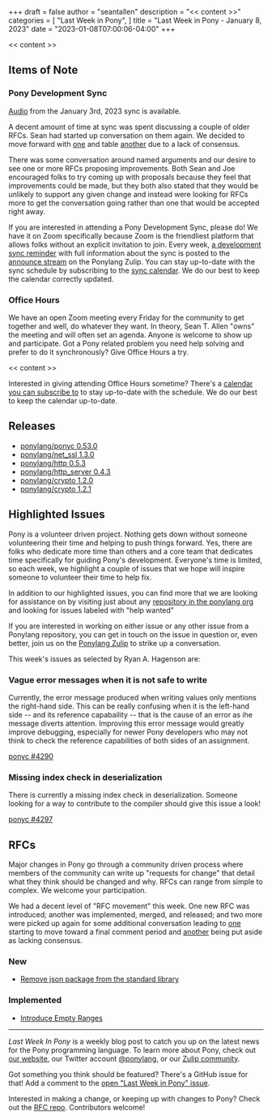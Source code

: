 +++
draft = false
author = "seantallen"
description = "<< content >>"
categories = [
    "Last Week in Pony",
]
title = "Last Week in Pony - January 8, 2023"
date = "2023-01-08T07:00:06-04:00"
+++

<< content >>

<!--more-->

## Items of Note

### Pony Development Sync

[Audio](https://sync-recordings.ponylang.io/r/2023_01_03.m4a) from the January 3rd, 2023 sync is available.

A decent amount of time at sync was spent discussing a couple of older RFCs. Sean had started up conversation on them again. We decided to move forward with [one](https://github.com/ponylang/rfcs/pull/174) and table [another](https://github.com/ponylang/rfcs/pull/173) due to a lack of consensus.

There was some conversation around named arguments and our desire to see one or more RFCs proposing improvements. Both Sean and Joe encouraged folks to try coming up with proposals because they feel that improvements could be made, but they both also stated that they would be unlikely to support any given change and instead were looking for RFCs more to get the conversation going rather than one that would be accepted right away.

If you are interested in attending a Pony Development Sync, please do! We have it on Zoom specifically because Zoom is the friendliest platform that allows folks without an explicit invitation to join. Every week, [a development sync reminder](https://ponylang.zulipchat.com/#narrow/stream/189932-announce/topic/Sync.20Reminder) with full information about the sync is posted to the [announce stream](https://ponylang.zulipchat.com/#narrow/stream/189932-announce) on the Ponylang Zulip. You can stay up-to-date with the sync schedule by subscribing to the [sync calendar](https://calendar.google.com/calendar/ical/59jcru6f50mrpqbm7em4iclnkk%40group.calendar.google.com/public/basic.ics). We do our best to keep the calendar correctly updated.

### Office Hours

We have an open Zoom meeting every Friday for the community to get together and well, do whatever they want. In theory, Sean T. Allen "owns" the meeting and will often set an agenda. Anyone is welcome to show up and participate. Got a Pony related problem you need help solving and prefer to do it synchronously? Give Office Hours a try.

<< content >>

Interested in giving attending Office Hours sometime? There's a [calendar you can subscribe to](https://calendar.google.com/calendar/ical/4465e68ae24131ae00461a40893f2637a2c9ac510e311a44ff78680e2f183ce3%40group.calendar.google.com/public/basic.ics) to stay up-to-date with the schedule. We do our best to keep the calendar up-to-date.

## Releases

- [ponylang/ponyc 0.53.0](https://github.com/ponylang/ponylang/releases/tag/0.53.0)
- [ponylang/net_ssl 1.3.0](https://github.com/ponylang/net_ssl/releases/tag/1.3.0)
- [ponylang/http 0.5.3](https://github.com/ponylang/http/releases/tag/0.5.3)
- [ponylang/http_server 0.4.3](https://github.com/ponylang/http_server/releases/tag/0.4.3)
- [ponylang/crypto 1.2.0](https://github.com/ponylang/crypto/releases/tag/1.2.0)
- [ponylang/crypto 1.2.1](https://github.com/ponylang/crypto/releases/tag/1.2.1)

## Highlighted Issues

Pony is a volunteer driven project. Nothing gets down without someone volunteering their time and helping to push things forward. Yes, there are folks who dedicate more time than others and a core team that dedicates time specifically for guiding Pony's development. Everyone's time is limited, so each week, we highlight a couple of issues that we hope will inspire someone to volunteer their time to help fix.

In addition to our highlighted issues, you can find more that we are looking for assistance on by visiting just about any [repository in the ponylang org](https://github.com/ponylang/) and looking for issues labeled with "help wanted"

If you are interested in working on either issue or any other issue from a Ponylang repository, you can get in touch on the issue in question or, even better, join us on the [Ponylang Zulip](https://ponylang.zulipchat.com/) to strike up a conversation.

This week's issues as selected by Ryan A. Hagenson are:

### Vague error messages when it is not safe to write

Currently, the error message produced when writing values only mentions the right-hand side. This can be really confusing when it is the left-hand side -- and its reference capabaility -- that is the cause of an error as ihe message diverts attention. Improving this error message would greatly improve debugging, especially for newer Pony developers who may not think to check the reference capabilities of both sides of an assignment.

[ponyc #4290](https://github.com/ponylang/ponyc/issues/4290)

### Missing index check in deserialization

There is currently a missing index check in deserialization. Someone looking for a way to contribute to the compiler should give this issue a look!

[ponyc #4297](https://github.com/ponylang/ponyc/issues/4297)

## RFCs

Major changes in Pony go through a community driven process where members of the community can write up "requests for change" that detail what they think should be changed and why. RFCs can range from simple to complex. We welcome your participation.

We had a decent level of "RFC movement" this week. One new RFC was introduced; another was implemented, merged, and released; and two more were picked up again for some additional conversation leading to [one](https://github.com/ponylang/rfcs/pull/174) starting to move toward a final comment period and [another](https://github.com/ponylang/rfcs/pull/173) being put aside as lacking consensus.

### New

- [Remove json package from the standard library](https://github.com/ponylang/rfcs/pull/208)

### Implemented

- [Introduce Empty Ranges](https://github.com/ponylang/rfcs/blob/main/text/0076-introduce%20empty%20ranges.md)

---

_Last Week In Pony_ is a weekly blog post to catch you up on the latest news for the Pony programming language. To learn more about Pony, check out [our website](https://ponylang.io), our Twitter account [@ponylang](https://twitter.com/ponylang), or our [Zulip community](https://ponylang.zulipchat.com).

Got something you think should be featured? There's a GitHub issue for that! Add a comment to the [open "Last Week in Pony" issue](https://github.com/ponylang/ponylang.github.io/issues?q=is%3Aissue+is%3Aopen+label%3Alast-week-in-pony).

Interested in making a change, or keeping up with changes to Pony? Check out the [RFC repo](https://github.com/ponylang/rfcs). Contributors welcome!
